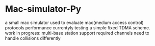 # Mac-simulator-Py
a small mac simulator used to evaluate mac(medium access control) protocols performance
currentyly testing a simple fixed TDMA scheme.
work in progress:
multi-base station support required
channels need to handle collisions differently
